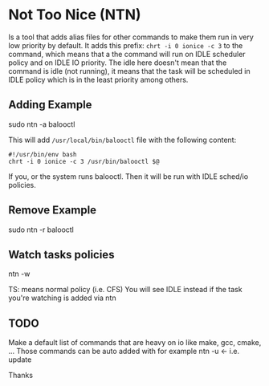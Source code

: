 # Not Too Nice (NTN)
Is a tool that adds alias files for other commands to make them run in very low priority by default.
It adds this prefix: `chrt -i 0 ionice -c 3` to the command, which means that a the command will
run on IDLE scheduler policy and on IDLE IO priority. The idle here doesn't mean that the command
is idle (not running), it means that the task will be scheduled in IDLE policy which is in the least
priority among others.

## Adding Example
sudo ntn -a balooctl

This will add `/usr/local/bin/balooctl` file with the following content:
```
#!/usr/bin/env bash
chrt -i 0 ionice -c 3 /usr/bin/balooctl $@
```

If you, or the system runs balooctl. Then it will be run with IDLE sched/io policies.


## Remove Example
sudo ntn -r balooctl

## Watch tasks policies
ntn -w

TS: means normal policy (i.e. CFS)
You will see IDLE instead if the task you're watching is added via ntn


## TODO
Make a default list of commands that are heavy on io like make, gcc, cmake, ...
Those commands can be auto added with for example
ntn -u <- i.e. update

Thanks
